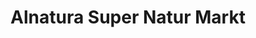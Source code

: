---
title: "Alnatura Super Natur Markt"
url: /duesseldorf/alnatura-super-natur-markt-am-wildpark/
shop: Supermarkt
---